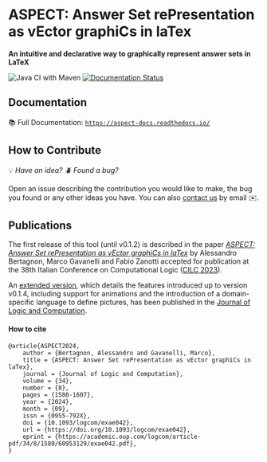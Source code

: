 # ASPECT: Answer Set rePresentation as vEctor graphiCs in laTex
**An intuitive and declarative way to graphically represent answer sets in LaTeX**

![Java CI with Maven](https://github.com/abertagnon/aspect/actions/workflows/maven.yml/badge.svg?branch=main)
[![Documentation Status](https://readthedocs.org/projects/aspect-docs/badge/?version=latest)](https://aspect-docs.readthedocs.io/en/latest/?badge=latest)

## Documentation
📚 Full Documentation: [`https://aspect-docs.readthedocs.io/`](https://aspect-docs.readthedocs.io/)

## How to Contribute
:bulb: *Have an idea? :beetle: Found a bug?*

Open an issue describing the contribution you would like to make, the bug you found or any other ideas you have. 
You can also [contact us](https://docente.unife.it/alessandro.bertagnon) by email :envelope:.

## Publications
The first release of this tool (until v0.1.2) is described in the paper [*ASPECT: Answer Set rePresentation as vEctor graphiCs in laTex*](https://ceur-ws.org/Vol-3428/paper3.pdf) by Alessandro Bertagnon, Marco Gavanelli and Fabio Zanotti accepted for publication at the 38th Italian Conference on Computational Logic ([CILC 2023](https://www.programmazionelogica.it/associazione/il-convegno/cilc23/)).

An [extended version](https://academic.oup.com/logcom/article/34/8/1580/7744200), which details the features introduced up to version v0.1.4, including support for animations and the introduction of a domain-specific language to define pictures, has been published in the [Journal of Logic and Computation](https://academic.oup.com/logcom). 

#### How to cite
```
@article{ASPECT2024,
    author = {Bertagnon, Alessandro and Gavanelli, Marco},
    title = {ASPECT: Answer Set rePresentation as vEctor graphiCs in laTex},
    journal = {Journal of Logic and Computation},
    volume = {34},
    number = {8},
    pages = {1580-1607},
    year = {2024},
    month = {09},
    issn = {0955-792X},
    doi = {10.1093/logcom/exae042},
    url = {https://doi.org/10.1093/logcom/exae042},
    eprint = {https://academic.oup.com/logcom/article-pdf/34/8/1580/60953129/exae042.pdf},
}
```
